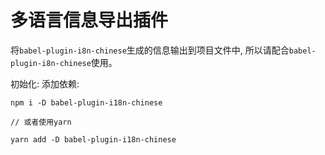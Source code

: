# 多语言信息导出插件

将`babel-plugin-i8n-chinese`生成的信息输出到项目文件中, 所以请配合`babel-plugin-i8n-chinese`使用。

初始化:
添加依赖:
```
npm i -D babel-plugin-i18n-chinese

// 或者使用yarn

yarn add -D babel-plugin-i18n-chinese
```
